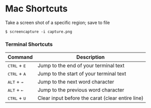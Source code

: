 # Mac Shortcuts

Take a screen shot of a specific region; save to file

```
$ screencapture -i capture.png
```

### Terminal Shortcuts

Command | Description
--- | ---
<kbd>CTRL</kbd> + <kbd>E</kbd> | Jump to the end of your terminal text
<kbd>CTRL</kbd> + <kbd>A</kbd> | Jump to the start of your terminal text
<kbd>ALT</kbd> + <kbd>→</kbd> | Jump to the next word character
<kbd>ALT</kbd> + <kbd>←</kbd> | Jump to the previous word character
<kbd>CTRL</kbd> + <kbd>U</kbd> | Clear input before the carat (clear entire line)